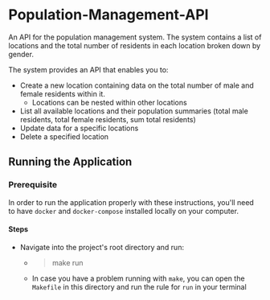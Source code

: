 # Population-Management-API
An API for the population management system. The system contains a list of locations and the total number of residents in each location broken down by gender.

The system provides an API that enables you to:

- Create a new location containing data on the total number of male and female residents within it.
  - Locations can be nested within other locations
- List all available locations and their population summaries (total male residents, total female residents, sum total residents)
- Update data for a specific locations
- Delete a specified location

## Running the Application
### Prerequisite

In order to run the application properly with these instructions, you'll need to have `docker` and `docker-compose` installed locally on your computer.

#### Steps 
- Navigate into the project's root directory and run:
  - >  make run
  - In case you have a problem running with `make`, you can open the `Makefile` in this directory and run the rule for `run` in your terminal
